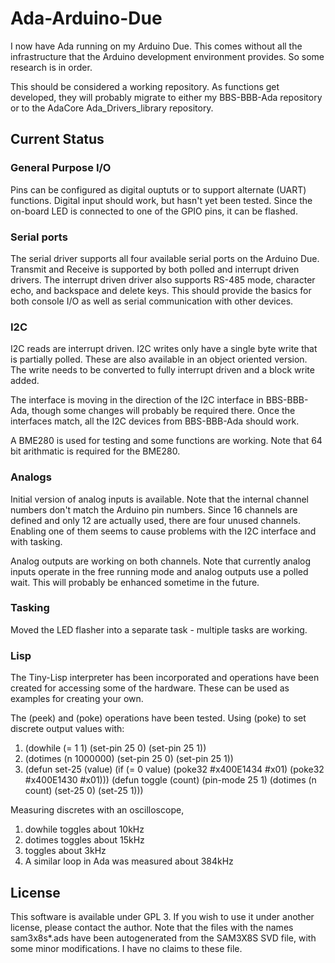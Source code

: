 # Ada-Arduino-Due
I now have Ada running on my Arduino Due.  This comes without all the infrastructure that
the Arduino development environment provides.  So some research is in order.

This should be considered a working repository.  As functions get developed, they will
probably migrate to either my BBS-BBB-Ada repository or to the AdaCore Ada_Drivers_library
repository.

## Current Status

### General Purpose I/O
Pins can be configured as digital ouptuts or to support alternate (UART)
functions.  Digital input should work, but hasn't yet been tested.  Since the
on-board LED is connected to one of the GPIO pins, it can be flashed.

### Serial ports
The serial driver supports all four available serial ports on the Arduino Due.
Transmit and Receive is supported by both polled and interrupt driven drivers.
The interrupt driven driver also supports RS-485 mode, character echo, and
backspace and delete keys.  This should provide the basics for both console I/O
as well as serial communication with other devices.

### I2C
I2C reads are interrupt driven.  I2C writes only have a single byte write that
is partially polled.  These are also available in an object oriented version.
The write needs to be converted to fully interrupt driven and a block write added.

The interface is moving in the direction of the I2C interface in BBS-BBB-Ada,
though some changes will probably be required there.  Once the interfaces match,
all the I2C devices from BBS-BBB-Ada should work.

A BME280 is used for testing and some functions are working.  Note that 64 bit
arithmatic is required for the BME280.

### Analogs
Initial version of analog inputs is available.  Note that the internal channel
numbers don't match the Arduino pin numbers.  Since 16 channels are defined and
only 12 are actually used, there are four unused channels.  Enabling one of them
seems to cause problems with the I2C interface and with tasking.

Analog outputs are working on both channels.  Note that currently analog inputs
operate in the free running mode and analog outputs use a polled wait.  This
will probably be enhanced sometime in the future.

### Tasking
Moved the LED flasher into a separate task - multiple tasks are working.

### Lisp
The Tiny-Lisp interpreter has been incorporated and operations have been created
for accessing some of the hardware.  These can be used as examples for creating
your own.

The (peek) and (poke) operations have been tested.  Using (poke) to set discrete
output values with:
1. (dowhile (= 1 1) (set-pin 25 0) (set-pin 25 1))
2. (dotimes (n 1000000) (set-pin 25 0) (set-pin 25 1))
3. (defun set-25 (value)
    (if (= 0 value)
      (poke32 #x400E1434 #x01)
      (poke32 #x400E1430 #x01)))
  (defun toggle (count)
    (pin-mode 25 1)
    (dotimes (n count)
      (set-25 0)
      (set-25 1)))

Measuring discretes with an oscilloscope,
1. dowhile toggles about 10kHz
2. dotimes toggles about 15kHz
3. toggles about 3kHz
4. A similar loop in Ada was measured about 384kHz

## License
This software is available under GPL 3.  If you wish to use it under another license,
please contact the author.  Note that the files with the names sam3x8s*.ads have been
autogenerated from the SAM3X8S SVD file, with some minor modifications.  I have no
claims to these file.
